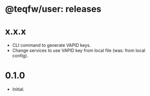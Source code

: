 # @teqfw/user: releases

# x.x.x

* CLI command to generate VAPID keys.
* Change services to use VAPID key from local file (was: from local config).

# 0.1.0

* Initial.
